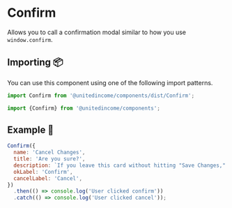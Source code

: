 # Confirm

Allows you to call a confirmation modal similar to how you use `window.confirm`.

## Importing 📦

You can use this component using one of the following import patterns.

```javascript
import Confirm from '@unitedincome/components/dist/Confirm';
```

```javascript
import {Confirm} from '@unitedincome/components';
```

## Example 🚀

```javascript
Confirm({
  name: 'Cancel Changes',
  title: 'Are you sure?',
  description: `If you leave this card without hitting "Save Changes," all of your changes will be lost.`,
  okLabel: 'Confirm',
  cancelLabel: 'Cancel',
})
  .then(() => console.log('User clicked confirm'))
  .catch(() => console.log('User clicked cancel'));
```
